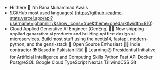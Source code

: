 + Hi there 👋 I'm Rana Muhammad Awais
+ ![GitHub most used languages] (https://github-readme-stats.vercel.app/api?username=johannlilly&show_icons=true&theme=onedark&width=810)
+ Cloud Applied Generative AI Engineer (GenEng)
👨‍💻 Now shipping applied generative ai products and building api first design ai microservices. Build most stuff using the nextjs14, fastapi, modern-python, and the genai-stack
🤝 Open Source Enthusiast
🧑‍🏫 Indie contractor
🌍 Based in Pakistan 🇵🇰
🧠 Learning @ Presidential Initiative for Artificial Intelligence and Computing
Skills
Python Fast API Docker PostgreSQL Google Cloud TypeScript NextJs TailwindCSS Git
